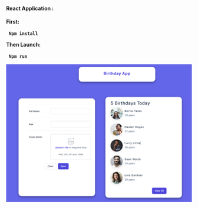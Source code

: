 
<h4> React Application :  <h4>

First:

<code> Npm install  </code>

Then Launch:

<code> Npm run  </code>



<img src="src/images/birthday-app.png" />
